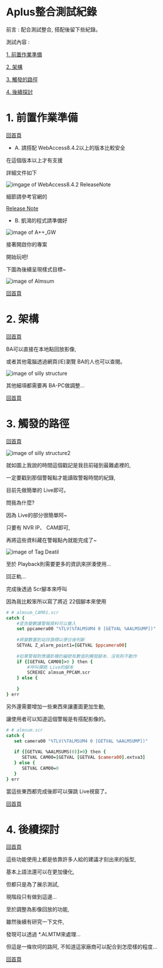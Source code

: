 # Aplus整合測試紀錄

前言 : 配合測試整合, 搭配後留下些紀錄。

測試內容 :

[1. 前置作業準備](https://github.com/goelin66/Nospeek/new/master#1-%E5%89%8D%E7%BD%AE%E4%BD%9C%E6%A5%AD%E6%BA%96%E5%82%99)

[2. 架構](https://github.com/goelin66/Nospeek/new/master#2-%E6%9E%B6%E6%A7%8B)

[3. 觸發的路徑](https://github.com/goelin66/Nospeek/new/master#3-%E8%A7%B8%E7%99%BC%E7%9A%84%E8%B7%AF%E5%BE%91)

[4. 後續探討](https://github.com/goelin66/Nospeek/new/master#4-%E5%BE%8C%E7%BA%8C%E6%8E%A2%E8%A8%8E)


# 1. 前置作業準備

[回首頁](https://github.com/goelin66/Nospeek/new/master#aplus%E6%95%B4%E5%90%88%E6%B8%AC%E8%A9%A6%E7%B4%80%E9%8C%84)

-  A. 請搭配 WebAccess8.4.2以上的版本比較安全

在這個版本以上才有支援

詳細文件如下

![imgage of WebAccess8.4.2 ReleaseNote](https://github.com/goelin66/Nospeek/blob/master/pic/UsingAplus_ChromeKernel_201911151606.jpg)

細節請參考官網的 

[Release Note](https://support.advantech.com/support/DownloadSRDetail_New.aspx?SR_ID=1-1J6QG9J&Doc_Source=Download)

-  B. 凱鴻的程式請準備好

![image of A++_GW](https://github.com/goelin66/Nospeek/blob/master/pic/UsingAplus_A%2B%2BGW_201911151616.png)

接著開啟你的專案

開始玩吧!

下圖為後續呈現樣式目標~

![image of Almsum](https://github.com/goelin66/Nospeek/blob/master/pic/UsingAplus_Almsum_201911151622.jpg)


[回首頁](https://github.com/goelin66/Nospeek/new/master#aplus%E6%95%B4%E5%90%88%E6%B8%AC%E8%A9%A6%E7%B4%80%E9%8C%84)

# 2. 架構

[回首頁](https://github.com/goelin66/Nospeek/new/master#aplus%E6%95%B4%E5%90%88%E6%B8%AC%E8%A9%A6%E7%B4%80%E9%8C%84)

BA可以直接在本地點回放影像, 

或者其他電腦透過網頁(IE)瀏覽 BA的人也可以查閱。

![image of silly structure](https://github.com/goelin66/Nospeek/blob/master/pic/UsingAplus_SillyStructure_201911151628.jpg)

其他細項都需要再 BA-PC做調整...

[回首頁](https://github.com/goelin66/Nospeek/new/master#aplus%E6%95%B4%E5%90%88%E6%B8%AC%E8%A9%A6%E7%B4%80%E9%8C%84)

# 3. 觸發的路徑

[回首頁](https://github.com/goelin66/Nospeek/new/master#aplus%E6%95%B4%E5%90%88%E6%B8%AC%E8%A9%A6%E7%B4%80%E9%8C%84)


![image of silly structure2](https://github.com/goelin66/Nospeek/blob/master/pic/UsingAplus_SillyStructure2_201911151639.jpg)

就如圖上我說的時間這個戳記是我目前碰到最難處裡的,

一定要戳到那個警報點才能讀取警報時間的紀錄,

目前先做簡單的 Live即可。

問我為什麼?

因為 Live的部分很簡單阿~

只要有 NVR IP、 CAM即可,

再將這些資料藏在警報點內就能完成了~

![image of Tag Deatil](https://github.com/goelin66/Nospeek/blob/master/pic/UsingAplus_TagDetail_201911151650.jpg)

至於 Playback則需要更多的資訊來拼湊使用...

回正軌...

完成後透過 Scr腳本來呼叫

因為我比較笨所以寫了將近 22個腳本來使用

```tcl
# # almsum_CAM01.scr
catch {
    #宣告變數讓警報資料可以塞入
    set ppcamera00 "%TLV(%TALMSUM4 0 [GETVAL %AALMSUMP])"
    
    #將變數塞到站存旗標以便日後判斷
    SETVAL Z_alarm_point1=[GETVAL $ppcamera00]
    
    #如果警報對應攝影機的編號有數值則觸發腳本、沒有則不動作
    if {[GETVAL CAM00]>0 } then {
        #呼叫彈跳 Live的腳本
        SCREXEC almsum_PPCAM.scr
    } else {
        
    }
} err

```

另外還需要增加一些東西來讓畫面更加生動,

讓使用者可以知道這個警報是有搭配影像的。

```tcl
# # almsum.scr
catch {
   set camera00 "%TLV(%TALMSUM4 0 [GETVAL %AALMSUMP])"
   
   if {[GETVAL %AALMSUMS(0)]>0} then {
      SETVAL CAM00=[GETVAL [GETVAL $camera00].extva3]
   } else {
      SETVAL CAM00=0
   }
} err
```

當這些東西都完成後即可以彈跳 Live視窗了。


[回首頁](https://github.com/goelin66/Nospeek/new/master#aplus%E6%95%B4%E5%90%88%E6%B8%AC%E8%A9%A6%E7%B4%80%E9%8C%84)

# 4. 後續探討

[回首頁](https://github.com/goelin66/Nospeek/new/master#aplus%E6%95%B4%E5%90%88%E6%B8%AC%E8%A9%A6%E7%B4%80%E9%8C%84)

這些功能使用上都是依靠許多人給的建議才刻出來的版型,

基本上語法還可以在更加優化,

但都只是為了展示測試,

現階段只有做到這邊...

至於調整為影像回放的功能,

雖然後續有研究一下文件,

發現可以透過 *.ALMTM來處理...

但這是一條坎坷的路阿, 不知道這家廠商可以配合到怎麼樣的程度...

[回首頁](https://github.com/goelin66/Nospeek/new/master#aplus%E6%95%B4%E5%90%88%E6%B8%AC%E8%A9%A6%E7%B4%80%E9%8C%84)
